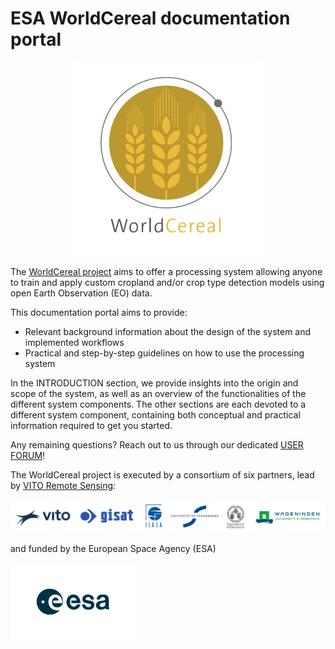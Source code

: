 
# ESA WorldCereal documentation portal

<p align="center">
  <a href="https://esa-worldcereal.org/en" target="_blank">
    <img src="./images/WorldCereal_Icon.jpg" alt="logo" width="300"/>
  </a>
</p>

The [WorldCereal project](https://esa-worldcereal.org/en) aims to offer a processing system allowing anyone to train and apply custom cropland and/or crop type detection models using open Earth Observation (EO) data. 

This documentation portal aims to provide:

-	Relevant background information about the design of the system and implemented workflows
-	Practical and step-by-step guidelines on how to use the processing system

In the INTRODUCTION section, we provide insights into the origin and scope of the system, as well as an overview of the functionalities of the different system components. The other sections are each devoted to a different system component, containing both conceptual and practical information required to get you started.

Any remaining questions? Reach out to us through our dedicated [USER FORUM](https://forum.esa-worldcereal.org/)!


The WorldCereal project is executed by a consortium of six partners, lead by [VITO Remote Sensing](https://remotesensing.vito.be/):

![](./images/Consortium_logos.png)

and funded by the European Space Agency (ESA)

<div>
<img src="./images/ESA_logo_2020_Deep.png" width="200"/>
</div>
